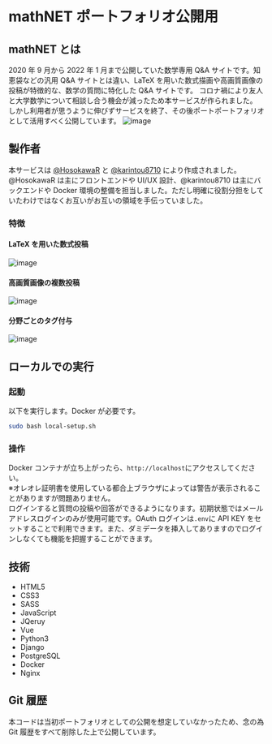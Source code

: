 # mathNET ポートフォリオ公開用

## mathNET とは

2020 年 9 月から 2022 年 1 月まで公開していた数学専用 Q&A サイトです。知恵袋などの汎用 Q&A サイトとは違い、LaTeX を用いた数式描画や高画質画像の投稿が特徴的な、数学の質問に特化した Q&A サイトです。 コロナ禍により友人と大学数学について相談し合う機会が減ったため本サービスが作られました。  
しかし利用者が思うように伸びずサービスを終了、その後ポートポートフォリオとして活用すべく公開しています。
![image](https://user-images.githubusercontent.com/45098934/150676517-9f2ece0d-acad-4e1c-8332-9d07bc9b3a9a.png)

## 製作者

本サービスは [@HosokawaR](https://github.com/hosokawaR) と [@karintou8710](https://github.com/karintou8710) により作成されました。@HosokawaR は主にフロントエンドや UI/UX 設計、@karintou8710 は主にバックエンドや Docker 環境の整備を担当しました。ただし明確に役割分担をしていたわけではなくお互いがお互いの領域を手伝っていました。

### 特徴

#### LaTeX を用いた数式投稿

![image](https://user-images.githubusercontent.com/45098934/150676522-4e1e50a7-df98-4ed9-b2d4-2fdae4d06398.png)

#### 高画質画像の複数投稿

![image](https://user-images.githubusercontent.com/45098934/150676529-2347d75b-abc9-4965-9286-2d3629426cb6.png)

#### 分野ごとのタグ付与

![image](https://user-images.githubusercontent.com/45098934/150676573-759d7832-93a9-47ba-ac13-4feb0c4b58ad.png)

## ローカルでの実行

### 起動

以下を実行します。Docker が必要です。

```bash
sudo bash local-setup.sh
```

### 操作

Docker コンテナが立ち上がったら、`http://localhost`にアクセスしてください。  
※オレオレ証明書を使用している都合上ブラウザによっては警告が表示されることがありますが問題ありません。  
ログインすると質問の投稿や回答ができるようになります。初期状態ではメールアドレスログインのみが使用可能です。OAuth ログインは`.env`に API KEY をセットすることで利用できます。また、ダミデータを挿入してありますのでログインしなくても機能を把握することができます。

## 技術

- HTML5
- CSS3
- SASS
- JavaScript
- JQeruy
- Vue
- Python3
- Django
- PostgreSQL
- Docker
- Nginx

## Git 履歴

本コードは当初ポートフォリオとしての公開を想定していなかったため、念の為 Git 履歴をすべて削除した上で公開しています。
